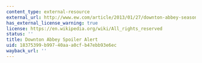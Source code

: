 ```yaml
---
content_type: external-resource
external_url: http://www.ew.com/article/2013/01/27/downton-abbey-season-4-spoilers
has_external_license_warning: true
license: https://en.wikipedia.org/wiki/All_rights_reserved
status: ''
title: Downton Abbey Spoiler Alert
uid: 18375399-b997-40aa-a0cf-b47ebb93e6ec
wayback_url: ''
---
```

